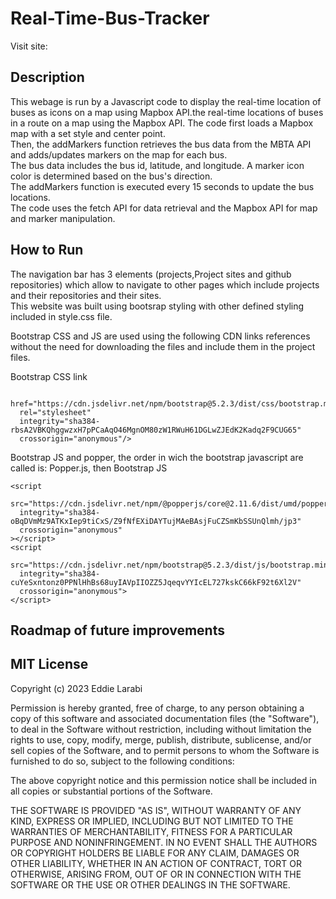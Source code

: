 <!-- @format -->

# Real-Time-Bus-Tracker
Visit site: 

## Description ##
<p>
This webage is run by a Javascript code to display the
real-time location of buses as icons on a map using Mapbox API.the real-time locations of buses in a route on a map using the Mapbox API. The code first loads a Mapbox map with a set style and center point. <br>
Then, the addMarkers function retrieves the bus data from the MBTA API and adds/updates markers on the map for each bus. <br>
The bus data includes the bus id, latitude, and longitude. A marker icon color is determined based on the bus's direction. <br>
The addMarkers function is executed every 15 seconds to update the bus locations.<br>
The code uses the fetch API for data retrieval and the Mapbox API for map and marker manipulation.
</p>

## How to Run ##
<p>
The navigation bar has 3 elements (projects,Project sites and github repositories) which allow to navigate to other pages which include projects and their repositories and their sites.<br>
This website was built using bootsrap styling with other defined styling included in style.css file. 
</p>
Bootstrap CSS and JS are used using the following CDN links references without the need for downloading the files and include them in the project files. 
<p>
Bootstrap CSS link 
      
      href="https://cdn.jsdelivr.net/npm/bootstrap@5.2.3/dist/css/bootstrap.min.css"
      rel="stylesheet"
      integrity="sha384-rbsA2VBKQhggwzxH7pPCaAqO46MgnOM80zW1RWuH61DGLwZJEdK2Kadq2F9CUG65"
      crossorigin="anonymous"/>
   
      
<p/>
<p>
  Bootstrap JS and popper, the order in wich the bootstrap javascript are called is:  Popper.js, then Bootstrap JS
  
    <script
      src="https://cdn.jsdelivr.net/npm/@popperjs/core@2.11.6/dist/umd/popper.min.js"
      integrity="sha384-oBqDVmMz9ATKxIep9tiCxS/Z9fNfEXiDAYTujMAeBAsjFuCZSmKbSSUnQlmh/jp3"
      crossorigin="anonymous"
    ></script>
    <script
      src="https://cdn.jsdelivr.net/npm/bootstrap@5.2.3/dist/js/bootstrap.min.js"
      integrity="sha384-cuYeSxntonz0PPNlHhBs68uyIAVpIIOZZ5JqeqvYYIcEL727kskC66kF92t6Xl2V"
      crossorigin="anonymous">
    </script>
  
  </p>

## Roadmap of future improvements ##
 ## MIT License ##
<p>Copyright (c) 2023 Eddie Larabi</p>

<p>
Permission is hereby granted, free of charge, to any person obtaining a copy
of this software and associated documentation files (the "Software"), to deal
in the Software without restriction, including without limitation the rights
to use, copy, modify, merge, publish, distribute, sublicense, and/or sell
copies of the Software, and to permit persons to whom the Software is
furnished to do so, subject to the following conditions:

The above copyright notice and this permission notice shall be included in all
copies or substantial portions of the Software.

THE SOFTWARE IS PROVIDED "AS IS", WITHOUT WARRANTY OF ANY KIND, EXPRESS OR
IMPLIED, INCLUDING BUT NOT LIMITED TO THE WARRANTIES OF MERCHANTABILITY,
FITNESS FOR A PARTICULAR PURPOSE AND NONINFRINGEMENT. IN NO EVENT SHALL THE
AUTHORS OR COPYRIGHT HOLDERS BE LIABLE FOR ANY CLAIM, DAMAGES OR OTHER
LIABILITY, WHETHER IN AN ACTION OF CONTRACT, TORT OR OTHERWISE, ARISING FROM,
OUT OF OR IN CONNECTION WITH THE SOFTWARE OR THE USE OR OTHER DEALINGS IN THE
SOFTWARE.

</p>
